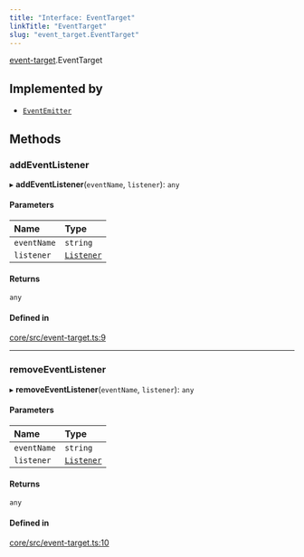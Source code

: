 ```yaml
---
title: "Interface: EventTarget"
linkTitle: "EventTarget"
slug: "event_target.EventTarget"
---
```


[event-target](../../modules/event_target).EventTarget

## Implemented by

-   [`EventEmitter`](../../classes/event_target.EventEmitter)

## Methods

### addEventListener

▸ **addEventListener**(`eventName`, `listener`): `any`

#### Parameters

| Name        | Type                                              |
| :---------- | :------------------------------------------------ |
| `eventName` | `string`                                          |
| `listener`  | [`Listener`](../modules/event_target#listener) |

#### Returns

`any`

#### Defined in

[core/src/event-target.ts:9](https://github.com/padloc/padloc/blob/b00eb4fd/packages/core/src/event-target.ts#L9)

---

### removeEventListener

▸ **removeEventListener**(`eventName`, `listener`): `any`

#### Parameters

| Name        | Type                                              |
| :---------- | :------------------------------------------------ |
| `eventName` | `string`                                          |
| `listener`  | [`Listener`](../modules/event_target#listener) |

#### Returns

`any`

#### Defined in

[core/src/event-target.ts:10](https://github.com/padloc/padloc/blob/b00eb4fd/packages/core/src/event-target.ts#L10)
